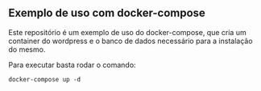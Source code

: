 ## Exemplo de uso com docker-compose

Este repositório é um exemplo de uso do docker-compose, que cria um container do wordpress e o banco de dados necessário para a instalação do mesmo.

Para executar basta rodar o comando:
```
docker-compose up -d
```